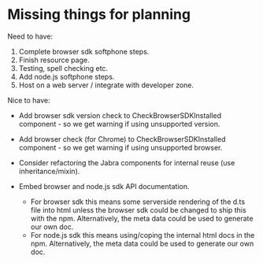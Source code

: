 # Missing things for planning

Need to have:
1. Complete browser sdk softphone steps.
2. Finish resource page.
3. Testing, spell checking etc.
4. Add node.js softphone steps.
5. Host on a web server / integrate with developer zone.

Nice to have:
* Add browser sdk version check to CheckBrowserSDKInstalled component - so we get warning if using unsupported version.

* Add browser check (for Chrome)
to CheckBrowserSDKInstalled component - so we get warning if using unsupported browser.

* Consider refactoring the Jabra components for internal reuse (use inheritance/mixin).

* Embed browser and node.js sdk API documentation.
  - For browser sdk this means some serverside rendering
    of the d.ts file into html unless the browser sdk 
    could be changed to ship this with the npm. Alternatively,
    the meta data could be used to generate our own doc.
  - For node.js sdk this means using/coping the internal
    html docs in the npm. Alternatively,
    the meta data could be used to generate our own doc.